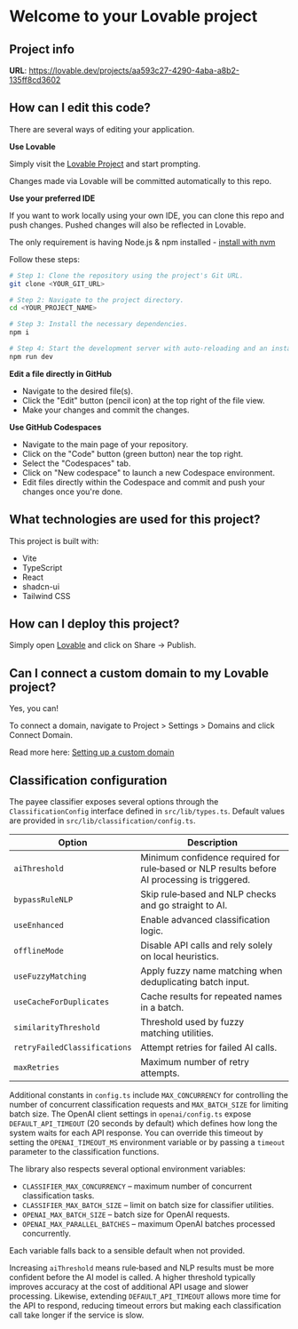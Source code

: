 # Welcome to your Lovable project

## Project info

**URL**: https://lovable.dev/projects/aa593c27-4290-4aba-a8b2-135ff8cd3602

## How can I edit this code?

There are several ways of editing your application.

**Use Lovable**

Simply visit the [Lovable Project](https://lovable.dev/projects/aa593c27-4290-4aba-a8b2-135ff8cd3602) and start prompting.

Changes made via Lovable will be committed automatically to this repo.

**Use your preferred IDE**

If you want to work locally using your own IDE, you can clone this repo and push changes. Pushed changes will also be reflected in Lovable.

The only requirement is having Node.js & npm installed - [install with nvm](https://github.com/nvm-sh/nvm#installing-and-updating)

Follow these steps:

```sh
# Step 1: Clone the repository using the project's Git URL.
git clone <YOUR_GIT_URL>

# Step 2: Navigate to the project directory.
cd <YOUR_PROJECT_NAME>

# Step 3: Install the necessary dependencies.
npm i

# Step 4: Start the development server with auto-reloading and an instant preview.
npm run dev
```

**Edit a file directly in GitHub**

- Navigate to the desired file(s).
- Click the "Edit" button (pencil icon) at the top right of the file view.
- Make your changes and commit the changes.

**Use GitHub Codespaces**

- Navigate to the main page of your repository.
- Click on the "Code" button (green button) near the top right.
- Select the "Codespaces" tab.
- Click on "New codespace" to launch a new Codespace environment.
- Edit files directly within the Codespace and commit and push your changes once you're done.

## What technologies are used for this project?

This project is built with:

- Vite
- TypeScript
- React
- shadcn-ui
- Tailwind CSS

## How can I deploy this project?

Simply open [Lovable](https://lovable.dev/projects/aa593c27-4290-4aba-a8b2-135ff8cd3602) and click on Share -> Publish.

## Can I connect a custom domain to my Lovable project?

Yes, you can!

To connect a domain, navigate to Project > Settings > Domains and click Connect Domain.

Read more here: [Setting up a custom domain](https://docs.lovable.dev/tips-tricks/custom-domain#step-by-step-guide)

## Classification configuration

The payee classifier exposes several options through the `ClassificationConfig`
interface defined in `src/lib/types.ts`. Default values are provided in
`src/lib/classification/config.ts`.

| Option | Description |
| ------ | ----------- |
| `aiThreshold` | Minimum confidence required for rule‑based or NLP results before AI processing is triggered. |
| `bypassRuleNLP` | Skip rule‑based and NLP checks and go straight to AI. |
| `useEnhanced` | Enable advanced classification logic. |
| `offlineMode` | Disable API calls and rely solely on local heuristics. |
| `useFuzzyMatching` | Apply fuzzy name matching when deduplicating batch input. |
| `useCacheForDuplicates` | Cache results for repeated names in a batch. |
| `similarityThreshold` | Threshold used by fuzzy matching utilities. |
| `retryFailedClassifications` | Attempt retries for failed AI calls. |
| `maxRetries` | Maximum number of retry attempts. |

Additional constants in `config.ts` include `MAX_CONCURRENCY` for controlling
the number of concurrent classification requests and `MAX_BATCH_SIZE` for
limiting batch size. The OpenAI client settings in `openai/config.ts` expose
`DEFAULT_API_TIMEOUT` (20&nbsp;seconds by default) which defines how long the
system waits for each API response. You can override this timeout by setting the
`OPENAI_TIMEOUT_MS` environment variable or by passing a `timeout` parameter to
the classification functions.

The library also respects several optional environment variables:

- `CLASSIFIER_MAX_CONCURRENCY` – maximum number of concurrent classification tasks.
- `CLASSIFIER_MAX_BATCH_SIZE` – limit on batch size for classifier utilities.
- `OPENAI_MAX_BATCH_SIZE` – batch size for OpenAI requests.
- `OPENAI_MAX_PARALLEL_BATCHES` – maximum OpenAI batches processed concurrently.

Each variable falls back to a sensible default when not provided.

Increasing `aiThreshold` means rule‑based and NLP results must be more confident
before the AI model is called. A higher threshold typically improves accuracy at
the cost of additional API usage and slower processing. Likewise, extending
`DEFAULT_API_TIMEOUT` allows more time for the API to respond, reducing timeout
errors but making each classification call take longer if the service is slow.
